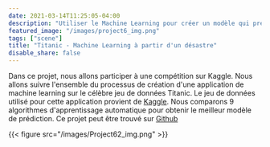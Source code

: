 ```yaml
---
date: 2021-03-14T11:25:05-04:00
description: "Utiliser le Machine Learning pour créer un modèle qui prédit quels passagers ont survécu au naufrage du Titanic."
featured_image: "/images/project6_img.png"
tags: ["scene"]
title: "Titanic - Machine Learning à partir d'un désastre"
disable_share: false
---
```


Dans ce projet, nous allons participer à une compétition sur Kaggle.
Nous allons suivre l'ensemble du processus de création d'une application de machine learning sur le célèbre jeu de données Titanic. Le jeu de données utilisé pour cette application provient de [Kaggle](https://www.kaggle.com/c/titanic/data). Nous comparons 9 algorithmes d'apprentissage automatique pour obtenir le meilleur modèle de prédiction. Ce projet peut être trouvé sur [Github](https://github.com/daidi06/Project6)

{{< figure src="/images/Project62_img.png" >}}

